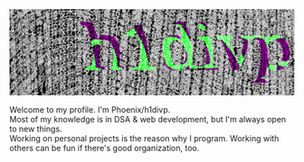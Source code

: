 <div align="center">
    <img src="img4.png" alt="Profile image">
</div>
<p>
    Welcome to my profile. I'm Phoenix/h1divp. <br>
    Most of my knowledge is in DSA & web development, but I'm always open to new things. <br>
    Working on personal projects is the reason why I program. Working with others can be fun if there's good organization, too.
</p>
